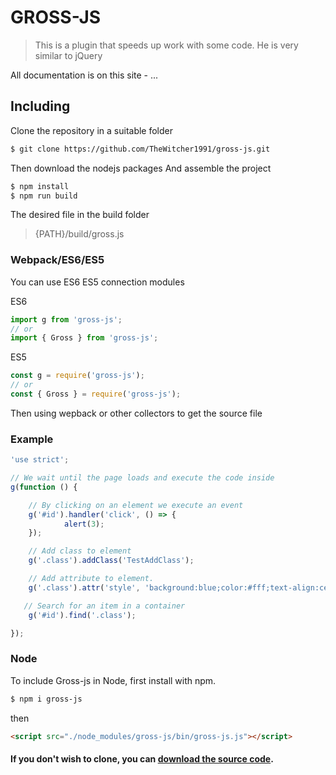 # GROSS-JS


> This is a plugin that speeds up work with some code. He is very similar to jQuery

All documentation is on this site - ...
## Including

Clone the repository in a suitable folder

```bash
$ git clone https://github.com/TheWitcher1991/gross-js.git
```

Then download the nodejs packages
And assemble the project

```bash
$ npm install
$ npm run build
```

The desired file in the build folder

> {PATH}/build/gross.js

### Webpack/ES6/ES5

You can use ES6 ES5 connection modules

ES6
```js
import g from 'gross-js';
// or 
import { Gross } from 'gross-js';
```

ES5
```js
const g = require('gross-js');
// or
const { Gross } = require('gross-js');
```

Then using wepback or other collectors to get the source file

### Example
```js
'use strict';

// We wait until the page loads and execute the code inside
g(function () {

    // By clicking on an element we execute an event
    g('#id').handler('click', () => {
            alert(3);
    });

    // Add class to element
    g('.class').addClass('TestAddClass');

    // Add attribute to element.
    g('.class').attr('style', 'background:blue;color:#fff;text-align:center');

   // Search for an item in a container
    g('#id').find('.class');

});
```

### Node

To include Gross-js in Node, first install with npm.

```bash
$ npm i gross-js
```

then

```html
<script src="./node_modules/gross-js/bin/gross-js.js"></script>
```




#### If you don't wish to clone, you can [download the source code](https://github.com/TheWitcher1991/gross-js/archive/master.zip).
